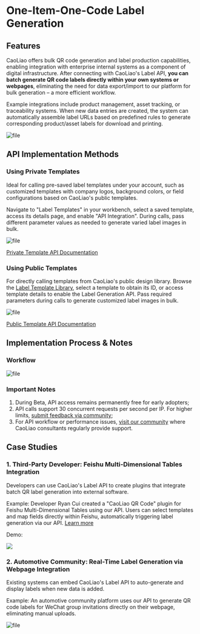# One-Item-One-Code Label Generation

## Features

CaoLiao offers bulk QR code generation and label production capabilities, enabling integration with enterprise internal systems as a component of digital infrastructure. After connecting with CaoLiao's Label API, **you can batch generate QR code labels directly within your own systems or webpages**, eliminating the need for data export/import to our platform for bulk generation – a more efficient workflow.

Example integrations include product management, asset tracking, or traceability systems. When new data entries are created, the system can automatically assemble label URLs based on predefined rules to generate corresponding product/asset labels for download and printing.

![file](https://blogcdnimg.clewm.net/2023/11/image-1698821337352_16988213383853.png?x-oss-process=image/auto-orient,1/quality,q_50/format,jpg)

## API Implementation Methods

### Using Private Templates

Ideal for calling pre-saved label templates under your account, such as customized templates with company logos, background colors, or field configurations based on CaoLiao's public templates.

Navigate to "Label Templates" in your workbench, select a saved template, access its details page, and enable "API Integration". During calls, pass different parameter values as needed to generate varied label images in bulk.

![file](https://blogcdnimg.clewm.net/2023/08/image-1692783856092_16927838567829.png?x-oss-process=image/auto-orient,1/quality,q_50/format,jpg)

[Private Template API Documentation](https://cli.im/help/87763)

### Using Public Templates

For directly calling templates from CaoLiao's public design library. Browse the [Label Template Library](https://cli.im/label), select a template to obtain its ID, or access template details to enable the Label Generation API. Pass required parameters during calls to generate customized label images in bulk.

![file](https://blogcdnimg.clewm.net/2023/11/image-1700631336604_17006313376686.png?x-oss-process=image/auto-orient,1/quality,q_50/format,jpg)

[Public Template API Documentation](https://cli.im/help/87765)

## Implementation Process & Notes

### Workflow

![file](https://blogcdnimg.clewm.net/2023/10/image-1698368753434_16983687539373.png?x-oss-process=image/auto-orient,1/quality,q_50/format,jpg)

### Important Notes

1. During Beta, API access remains permanently free for early adopters;
2. API calls support 30 concurrent requests per second per IP. For higher limits, [submit feedback via community](https://cli.im/community/minihome/mixflow/90);
3. For API workflow or performance issues, [visit our community](https://cli.im/community/minihome/mixflow/90) where CaoLiao consultants regularly provide support.

## Case Studies

### 1. Third-Party Developer: Feishu Multi-Dimensional Tables Integration

Developers can use CaoLiao's Label API to create plugins that integrate batch QR label generation into external software.

Example: Developer Ryan Cui created a "CaoLiao QR Code" plugin for Feishu Multi-Dimensional Tables using our API. Users can select templates and map fields directly within Feishu, automatically triggering label generation via our API. [Learn more](https://cli.im/help/88738)

Demo:

![](https://blogcdnimg.clewm.net/2023/09/111_16952671050634.gif?x-oss-process=)

### 2. Automotive Community: Real-Time Label Generation via Webpage Integration

Existing systems can embed CaoLiao's Label API to auto-generate and display labels when new data is added.

Example: An automotive community platform uses our API to generate QR code labels for WeChat group invitations directly on their webpage, eliminating manual uploads.

![file](https://blogcdnimg.clewm.net/2023/10/image-1698218056751_16982180578545.png?x-oss-process=image/auto-orient,1/quality,q_50/format,jpg)